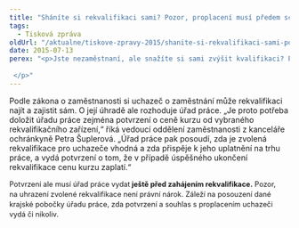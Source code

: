 ```yaml
---
title: "Sháníte si rekvalifikaci sami? Pozor, proplacení musí předem schválit úřad práce"
tags:
  - Tisková zpráva
oldUrl: "/aktualne/tiskove-zpravy-2015/shanite-si-rekvalifikaci-sami-pozor-proplaceni-musi-predem-schvalit-urad-prace"
date: 2015-07-13
perex: "<p>Jste nezaměstnaní, ale snažíte si sami zvýšit kvalifikaci? Pokud si ji zajistíte sami, nezapomeňte, že než se začnete dále vzdělávat, je dobré, aby ji schválil úřad práce. Pokud uzná, že je pro vás zvolená rekvalifikace vhodná, vydá potvrzení, že v případě jejího úspěšného ukončení cenu kurzu zaplatí.  </p>"
---
```


<!-- imported from the old website -->

<p class="MsoNormal">Podle zákona o zaměstnanosti si uchazeč o zaměstnání může rekvalifikaci najít a zajistit sám. O její úhradě ale rozhoduje úřad práce. „Je proto potřeba doložit úřadu práce zejména potvrzení o ceně kurzu od vybraného rekvalifikačního zařízení,“ říká vedoucí oddělení zaměstnanosti z kanceláře ochránkyně Petra Šuplerová. „Úřad práce pak posoudí, zda je zvolená rekvalifikace pro uchazeče vhodná a zda přispěje k jeho uplatnění na trhu práce, a vydá potvrzení o tom, že v případě úspěšného ukončení rekvalifikace cenu kurzu zaplatí.“ </p><p class="MsoNormal"><span style="line-height: 17.9200000762939px; font-size: 12.8000001907349px;">Potvrzení ale musí úřad práce vydat<b> ještě před zahájením rekvalifikace.</b> Pozor, na uhrazení zvolené rekvalifikace není právní nárok. Záleží na posouzení dané krajské pobočky úřadu práce, zda potvrzení a souhlas s proplacením uchazeči vydá či nikoliv. </span></p>
